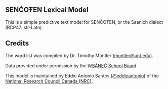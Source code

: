 SENĆOŦEN Lexical Model
----------------------

This is a simple predictive text model for SENĆOŦEN, or the Saanich
dialect (BCP47: str-Latn).

Credits
-------

The word list was compiled by Dr. Timothy Montler (<montler@unt.edu>).

Data provided under permission by the [W̱SÁNEĆ School Board][WSANEC]

This model is maintained by Eddie Antonio Santos ([@eddieantonio][]) of
the [National Research Council Canada (NRC)][NRC].

[WSANEC]: https://wsanecschoolboard.ca/administration/wsb-policies/au-welew-tribal-school
[@eddieantonio]: https://github.com/eddieantonio
[NRC]: https://nrc.canada.ca/en/node/1378
